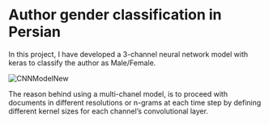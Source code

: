 # Author gender classification in Persian
In this project, I have developed a 3-channel neural network model with keras to classify the author as Male/Female. 

![CNNModelNew](https://user-images.githubusercontent.com/60043933/90345267-7d1a0580-e034-11ea-9180-3a6a8988fdcf.jpg)

The reason behind using a multi-chanel model, is to proceed with documents in different resolutions or n-grams at each time step by defining different kernel sizes for each channel’s convolutional layer.
